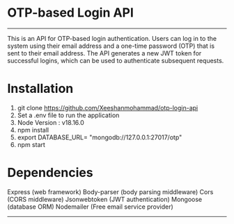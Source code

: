 # OTP-based Login API
----------------------------------------------------------------------------------------------
This is an API for OTP-based login authentication. Users can log in to the system using their email address and a one-time password (OTP) that is sent to their email address. The API generates a new JWT token for successful logins, which can be used to authenticate subsequent requests.
# Installation
1. git clone https://github.com/Xeeshanmohammad/otp-login-api
2. Set a .env file to run the application
3. Node Version : v18.16.0
4. npm install
5. export DATABASE_URL= "mongodb://127.0.0.1:27017/otp"
6. npm start


# Dependencies
Express (web framework)
Body-parser (body parsing middleware)
Cors (CORS middleware)
Jsonwebtoken (JWT authentication)
Mongoose (database ORM)
Nodemailer (Free email service provider)


----------------------------------------------------------------------------------------------